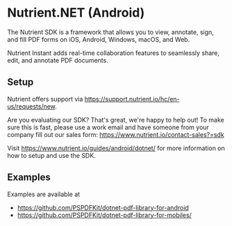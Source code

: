 # Nutrient.NET (Android)

The Nutrient SDK is a framework that allows you to view, annotate, sign, and fill PDF forms on iOS, Android, Windows, macOS, and Web.

Nutrient Instant adds real-time collaboration features to seamlessly share, edit, and annotate PDF documents.

## Setup

Nutrient offers support via https://support.nutrient.io/hc/en-us/requests/new.

Are you evaluating our SDK? That's great, we're happy to help out! To make sure this is fast, please use a work email and have someone from your company fill out our sales form: https://www.nutrient.io/contact-sales?=sdk

Visit https://www.nutrient.io/guides/android/dotnet/ for more information on how to setup and use the SDK.

## Examples

Examples are available at 
- https://github.com/PSPDFKit/dotnet-pdf-library-for-android
- https://github.com/PSPDFKit/dotnet-pdf-library-for-mobiles/

